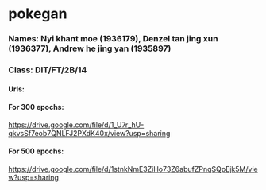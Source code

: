 # pokegan
### Names: Nyi khant moe (1936179), Denzel tan jing xun (1936377), Andrew he jing yan (1935897)
### Class: DIT/FT/2B/14
#### Urls:
#### For 300 epochs: 
https://drive.google.com/file/d/1_U7r_hU-qkvsSf7eob7QNLFJ2PXdK40x/view?usp=sharing

#### For 500 epochs: 
https://drive.google.com/file/d/1stnkNmE3ZiHo73Z6abufZPnqSQpEjk5M/view?usp=sharing
